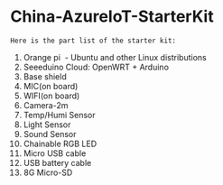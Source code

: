 # China-AzureIoT-StarterKit
    Here is the part list of the starter kit:
1.	Orange pi  - Ubuntu and other Linux distributions
2.	Seeeduino Cloud: OpenWRT + Arduino
3.	Base shield
4.  MIC(on board)
5.  WIFI(on board)
6.  Camera-2m
7.  Temp/Humi Sensor
8.  Light Sensor
9.  Sound Sensor
10. Chainable RGB LED
11. Micro USB cable
12. USB battery cable
13. 8G Micro-SD

